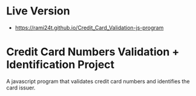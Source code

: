 # Live Version
- https://rami24t.github.io/Credit_Card_Validation-js-program

# Credit Card Numbers Validation + Identification Project

A javascript program that validates credit card numbers and identifies the card issuer.
